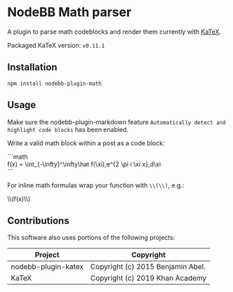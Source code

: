 # NodeBB Math parser

A plugin to parse math codeblocks and render them currently with [KaTeX](https://github.com/KaTeX/KaTeX).

Packaged KaTeX version: `v0.11.1`

## Installation 

`npm install nodebb-plugin-math`

## Usage

Make sure the nodebb-plugin-markdown feature `Automatically detect and highlight code blocks` has been enabled.

Write a valid math block within a post as a code block:

\`\`\`math  
f(x) = \int_{-\infty}^\infty\hat f(\xi)\,e^{2 \pi i \xi x}\,d\xi  
\`\`\`

For inline math formulas wrap your function with `\\(\\)`, e.g.:

\\\\(f(x)\\\\)

## Contributions

This software also uses portions of the following projects:

| Project             | Copyright                          |
| ------------------- | ---------------------------------- |
| nodebb-plugin-katex | Copyright (c) 2015 Benjamin Abel.  |
| KaTeX               | Copyright (c) 2019 Khan Academy    |